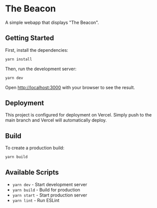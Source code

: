# The Beacon

A simple webapp that displays "The Beacon".

## Getting Started

First, install the dependencies:

```bash
yarn install
```

Then, run the development server:

```bash
yarn dev
```

Open [http://localhost:3000](http://localhost:3000) with your browser to see the result.

## Deployment

This project is configured for deployment on Vercel. Simply push to the main branch and Vercel will automatically deploy.

## Build

To create a production build:

```bash
yarn build
```

## Available Scripts

- `yarn dev` - Start development server
- `yarn build` - Build for production
- `yarn start` - Start production server
- `yarn lint` - Run ESLint
